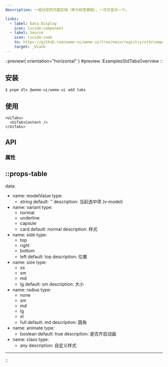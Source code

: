 ```yaml
---
description: 一组分层的内容区域（称为标签面板），一次只显示一个。

links:
  - label: Data Display
    icon: lucide:component
  - label: Source
    icon: lucide:code
    to: https://github.com/weme-ui/weme-ui/tree/main/registry/std/components/tabs
    target: _blank
---
```


::preview{ orientation="horizontal" }
#preview
:ExamplesStdTabsOverview
::

## 安装

```shell [Terminal]
$ pnpm dlx @weme-ui/weme-ui add tabs
```

## 使用

```vue-html
<UiTabs>
  <UiTabsContent />
</UiTabs>
```

## API

### 属性

::props-table
---
data:
  - name: modelValue
    type:
      - string
    default: ''
    description: 当前选中项 (v-model)
  - name: variant
    type:
      - normal
      - underline
      - capsule
      - card
    default: normal
    description: 样式
  - name: side
    type:
      - top
      - right
      - bottom
      - left
    default: top
    description: 位置
  - name: size
    type:
      - xs
      - sm
      - md
      - lg
    default: sm
    description: 大小
  - name: radius
    type:
      - none
      - sm
      - md
      - lg
      - xl
      - full
    default: md
    description: 圆角
  - name: animate
    type:
      - boolean
    default: true
    description: 是否开启动画
  - name: class
    type:
      - any
    description: 自定义样式
---
::
